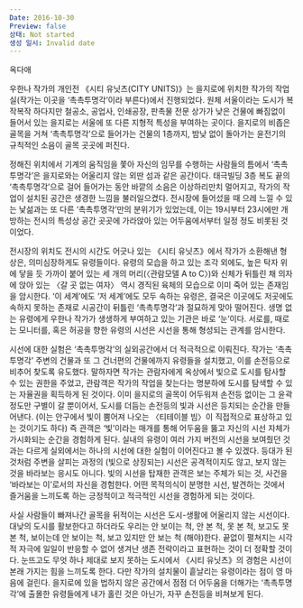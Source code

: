 ```yaml
---
Date: 2016-10-30
Preview: false
상태: Not started
생성 일시: Invalid date
---
```

옥다애

  

우한나 작가의 개인전 《시티 유닛츠(CITY UNITS)》는 을지로에 위치한 작가의 작업실(작가는 이곳을 ‘촉촉투명각’이라 부른다)에서 진행되었다. 원체 서울이라는 도시가 복작복작 하다지만 철공소, 공업사, 인쇄공장, 판촉물 전문 상가가 낮은 건물에 빠짐없이 들어서 있는 을지로는 서울에 또 다른 지형적 특성을 부여하는 곳이다. 을지로의 비좁은 골목을 거쳐 ‘촉촉투명각’으로 들어가는 건물의 1층까지, 밤낮 없이 돌아가는 윤전기의 규칙적인 소음이 골목 곳곳에 퍼진다.

정해진 위치에서 기계의 움직임을 쫓아 자신의 임무를 수행하는 사람들의 틈에서 ‘촉촉투명각’은 을지로와는 어울리지 않는 외딴 섬과 같은 공간이다. 태극빌딩 3층 복도 끝의 ‘촉촉투명각’으로 걸어 들어가는 동안 바깥의 소음은 이상하리만치 멀어지고, 작가의 작업이 설치된 공간은 생경한 느낌을 불러일으켰다. 전시장에 들어섰을 때 으레 느낄 수 있는 낯섦과는 또 다른 ‘촉촉투명각’만의 분위기가 있었는데, 이는 19시부터 23시에만 개방하는 전시의 특성상 공간 곳곳에 가라앉아 있는 어두움에서부터 일정 정도 비롯된 것이었다.

전시장의 위치도 전시의 시간도 어긋나 있는 《시티 유닛츠》에서 작가가 소환해낸 형상은, 의미심장하게도 유령들이다. 유령의 모습을 하고 있는 조각 외에도, 높은 탁자 위에 닿을 듯 가까이 붙어 있는 세 개의 머리(〈관람모델 A to C〉)와 신체가 뒤틀린 채 의자에 앉아 있는 〈갈 곳 없는 여자〉 역시 경직된 육체의 모습으로 이미 죽어 있는 존재임을 암시한다. ‘이 세계’에도 ‘저 세계’에도 모두 속하는 유령은, 결국은 이곳에도 저곳에도 속하지 못하는 존재로 시공간이 뒤틀린 ‘촉촉투명각’과 절묘하게 맞아 떨어진다. 생명 없는 유령에게 우한나 작가가 생생하게 부여하고 있는 기관은 바로 ‘눈’이다. 서로를, 때로는 모니터를, 혹은 허공을 향한 유령의 시선은 시선을 통해 형성되는 관계를 암시한다.

시선에 대한 실험은 ‘촉촉투명각’의 실외공간에서 더 적극적으로 이뤄진다. 작가는 ‘촉촉투명각’ 주변의 건물과 또 그 건너편의 건물에까지 유령들을 설치했고, 이를 손전등으로 비추어 찾도록 유도했다. 말하자면 작가는 관람자에게 옥상에서 빛으로 도시를 탐사할 수 있는 권한을 주었고, 관람객은 작가의 작업을 찾는다는 명분하에 도시를 탐색할 수 있는 자율권을 획득하게 된 것이다. 이미 을지로의 골목이 어두워져 손전등 없이는 그 윤곽 정도만 구별이 갈 뿐이어서, 도시를 더듬는 손전등의 빛과 시선은 등치되는 순간을 만들어낸다. (이는 안구에서 빛이 뿜어져 나오는 〈티테이블 빔〉이 직접적으로 표상하고 있는 것이기도 하다) 즉 관객은 ‘빛’이라는 매개를 통해 어두움을 뚫고 자신의 시선 자체가 가시화되는 순간을 경험하게 된다. 실내의 유령이 여러 가지 버전의 시선을 보여줬던 것과는 다르게 실외에서는 하나의 시선에 대한 실험이 이어진다고 볼 수 있겠다. 등대가 된 것처럼 주변을 살피는 과정의 (빛으로 상징되는) 시선은 공격적이지도 않고, 보지 않는 것을 바라보는 응시도 아니다. 빛의 시선을 탑재한 관객은 보는 주체가 되는 것, 사건을 ‘바라보는 이’로서의 자신을 경험한다. 어떤 목적의식이 분명한 시선, 발견하는 것에서 즐거움을 느끼도록 하는 긍정적이고 적극적인 시선을 경험하게 되는 것이다.

사실 사람들이 빠져나간 골목을 뒤적이는 시선은 도시-생활에 어울리지 않는 시선이다. 대낮의 도시를 활보한다고 하더라도 우리는 안 보이는 척, 안 본 척, 못 본 척, 보고도 못 본 척, 보이는데 안 보이는 척, 보고 있지만 안 보는 척 (해야)한다. 끝없이 펼쳐지는 시각적 자극에 일일이 반응할 수 없어 생겨난 생존 전략이라고 표현하는 것이 더 정확할 것이다. 눈뜨고도 무엇 하나 제대로 보지 못하는 도시에서 《시티 유닛츠》의 경험은 시선이 본래 가지는 힘을 느끼도록 한다. 다만 작가의 설치물이 흩날리는 유령이라는 점이 영 마음에 걸린다. 을지로에 있을 법하지 않은 공간에서 점점 더 어두움을 더해가는 ‘촉촉투명각’에 출몰한 유령들에게 내가 홀린 것은 아닌가, 자꾸 손전등을 비쳐보게 된다.